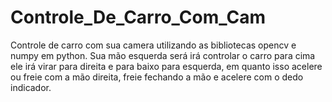 # Controle_De_Carro_Com_Cam
Controle de carro com sua camera utilizando as bibliotecas opencv e numpy em python.
Sua mão esquerda será irá controlar o carro para cima ele irá virar para direita e para baixo para esquerda,
em quanto isso acelere ou freie com a mão direita, freie fechando a mão e acelere com o dedo indicador.
